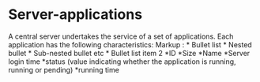 # Server-applications
A central server undertakes the service of a set of applications. 
Each application has the following characteristics: 
Markup : * Bullet list
              * Nested bullet
                  * Sub-nested bullet etc
          * Bullet list item 2
*ID 
*Size
*Name 
*Server login time 
*status (value indicating whether the application is running, running or pending)
*running time

